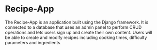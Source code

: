 # Recipe-App
The Recipe-App is an application built using the Django framework.  It is connected to a database that uses an admin panel to perform CRUD operations and lets users sign up and create their own content.
Users will be able to create and modify recipes including cooking times, difficulty parameters and ingredients.  
